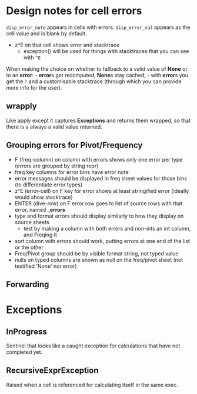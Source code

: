 # Design notes for cell errors
`disp_error_note` appears in cells with errors.
`disp_error_val` appears as the cell value and is blank by default.

- z^E on that cell shows error and stacktrace
    - exception() will be used for things with stacktraces that you can see with `^E`

When making the choice on whether to fallback to a valid value of **None** or to an **error**:
    - **error**s get recomputed, **None**s stay cached;
    - with **error**s you get the `!` and a customisable stacktrace (through which you can provide more info for the user).

## wrapply
Like apply except it captures **Exceptions** and returns them wrapped, so that there is a always a valid value returned.

## Grouping errors for Pivot/Frequency
- F (freq-column) on column with errors shows only one error per type (errors are grouped by string repr)
- freq key columns for error bins have error note
- error messages should be displayed in freq sheet values for those bins (to differentiate error types)
- z^E (error-cell) on F key for error shows at least stringified error (ideally would show stacktrace)
- ENTER (dive-row) on F error row goes to list of source rows with that error, named **<sheet>_errors**
- type and format errors should display similarly to how they display on source sheets
    - test by making a column with both errors and non-ints an int column, and Freqing it
- sort column with errors should work, putting errors at one end of the list or the other
- Freq/Pivot group should be by visible format string, not typed value
- nulls on typed columns are shown as null on the freq/pivot sheet (not textified 'None' nor error)

## Forwarding

# Exceptions

## InProgress
Sentinel that looks like a caught exception for calculations that have not completed yet.

## RecursiveExprException
Raised when a cell is referenced for calculating itself in the same exec.
